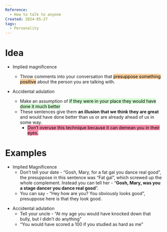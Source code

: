 ```yaml
---
Reference:
  - How to talk to anyone
Created: 2024-05-27
tags:
  - Personality
---
```

# Idea

- Implied magnificence
	- Throw comments into your conversation that <mark style="background: #FFB86CA6;">presuppose something positive</mark> about the person you are talking with. 
    
- Accidental adulation
	- Make an assumption of <mark style="background: #BBFABBA6;">if they were in your place they would have done it much better</mark>
	- These sentences give them **an illusion that we think they are great** and would have done better than us or are already ahead of us in some way. 
		- <mark style="background: #FF5582A6;">Don’t overuse this technique because it can demean you in their eyes.</mark>

# Examples

* Implied Magnificence
	* Don’t tell your date - “Gosh, Mary, for a fat gal you dance real good”, the presuppose in this sentence was “Fat gal”, which screwed up the whole complement. Instead you can tell her - “**Gosh, Mary, was you a stage dancer you dance real good**”.
    - You can say - “Hey how are you? You obviously looks good”, presuppose here is that they look good.
- Accidental adulation
	- Tell your uncle - “At my age you would have knocked down that bully, but I didn’t do anything”
    - “You would have scored a 100 if you studied as hard as me”

